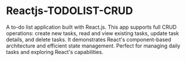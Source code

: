 # Reactjs-TODOLIST-CRUD
A to-do list application built with React.js. This app supports full CRUD operations: create new tasks, read and view existing tasks, update task details, and delete tasks. It demonstrates React's component-based architecture and efficient state management. Perfect for managing daily tasks and exploring React's capabilities.
